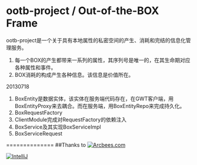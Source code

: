 ootb-project / Out-of-the-BOX Frame
==============

ootb-project是一个关于具有本地属性的私密空间的产生、消耗和完结的信息化管理服务。

1. 每一个BOX的产生都带来一系列的属性，其序列号是唯一的，在其生命期对应各种属性和事件。<br />
2. BOX消耗的构成产生各种信息。该信息是价值所在。<br />

20130718<br />
1. BoxEntity是数据实体，该实体在服务端代码存在，在GWT客户端，用BoxEntityProxy来去耦合。而在服务端，用BoxEntityRepo来完成持久化。<br />
2. BoxRequestFactory<br />
3. ClientModule完成对RequestFactory的依赖注入<br />
4. BoxService及其实现BoxServiceImpl<br />
5. BoxServiceRequest<br />

==============
##Thanks to
[![Arcbees.com](http://arcbees-ads.appspot.com/ad.png)](http://arcbees.com)

[![IntelliJ](https://lh6.googleusercontent.com/--QIIJfKrjSk/UJJ6X-UohII/AAAAAAAAAVM/cOW7EjnH778/s800/banner_IDEA.png)](http://www.jetbrains.com/idea/index.html)

